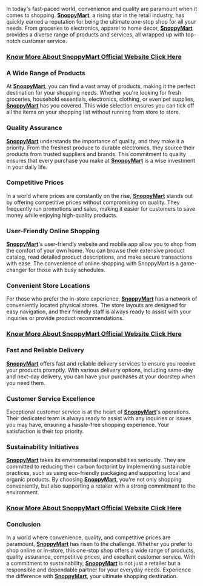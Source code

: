 In today's fast-paced world, convenience and quality are paramount when it comes to shopping. **[SnoppyMart](https://snoppymart.com/)**, a rising star in the retail industry, has quickly earned a reputation for being the ultimate one-stop shop for all your needs. From groceries to electronics, apparel to home decor, **[SnoppyMart](https://snoppymart.com/)** provides a diverse range of products and services, all wrapped up with top-notch customer service.

### [**Know More About SnoppyMart Official Website Click Here**](https://snoppymart.com/)

### A Wide Range of Products

At **[SnoppyMart](https://snoppymart.com/)**, you can find a vast array of products, making it the perfect destination for your shopping needs. Whether you're looking for fresh groceries, household essentials, electronics, clothing, or even pet supplies, **[SnoppyMart](https://snoppymart.com/)** has you covered. This wide selection ensures you can tick off all the items on your shopping list without running from store to store.

### Quality Assurance

**[SnoppyMart](https://snoppymart.com/)** understands the importance of quality, and they make it a priority. From the freshest produce to durable electronics, they source their products from trusted suppliers and brands. This commitment to quality ensures that every purchase you make at **[SnoppyMart](https://snoppymart.com/)** is a wise investment in your daily life.

### Competitive Prices

In a world where prices are constantly on the rise, **[SnoppyMart](https://snoppymart.com/)** stands out by offering competitive prices without compromising on quality. They frequently run promotions and sales, making it easier for customers to save money while enjoying high-quality products.

### User-Friendly Online Shopping

**[SnoppyMart](https://snoppymart.com/)**'s user-friendly website and mobile app allow you to shop from the comfort of your own home. You can browse their extensive product catalog, read detailed product descriptions, and make secure transactions with ease. The convenience of online shopping with SnoppyMart is a game-changer for those with busy schedules.

### Convenient Store Locations

For those who prefer the in-store experience, **[SnoppyMart](https://snoppymart.com/)** has a network of conveniently located physical stores. The store layouts are designed for easy navigation, and their friendly staff is always ready to assist with your inquiries or provide product recommendations.

### [**Know More About SnoppyMart Official Website Click Here**](https://snoppymart.com/)

### Fast and Reliable Delivery

**[SnoppyMart](https://snoppymart.com/)** offers fast and reliable delivery services to ensure you receive your products promptly. With various delivery options, including same-day and next-day delivery, you can have your purchases at your doorstep when you need them.

### Customer Service Excellence

Exceptional customer service is at the heart of **[SnoppyMart](https://snoppymart.com/)**'s operations. Their dedicated team is always ready to assist with any inquiries or issues you may have, ensuring a hassle-free shopping experience. Your satisfaction is their top priority.

### Sustainability Initiatives

**[SnoppyMart](https://snoppymart.com/)** takes its environmental responsibilities seriously. They are committed to reducing their carbon footprint by implementing sustainable practices, such as using eco-friendly packaging and supporting local and organic products. By choosing **[SnoppyMart](https://snoppymart.com/)**, you're not only shopping conveniently, but also supporting a retailer with a strong commitment to the environment.

### [**Know More About SnoppyMart Official Website Click Here**](https://snoppymart.com/)

### Conclusion

In a world where convenience, quality, and competitive prices are paramount, **[SnoppyMart](https://snoppymart.com/)** has risen to the challenge. Whether you prefer to shop online or in-store, this one-stop shop offers a wide range of products, quality assurance, competitive prices, and excellent customer service. With a commitment to sustainability, **[SnoppyMart](https://snoppymart.com/)** is not just a retailer but a responsible and dependable partner for your everyday needs. Experience the difference with **[SnoppyMart](https://snoppymart.com/)**, your ultimate shopping destination.
